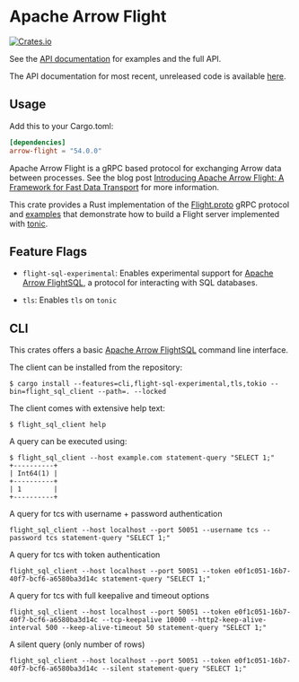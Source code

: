 <!---
  Licensed to the Apache Software Foundation (ASF) under one
  or more contributor license agreements.  See the NOTICE file
  distributed with this work for additional information
  regarding copyright ownership.  The ASF licenses this file
  to you under the Apache License, Version 2.0 (the
  "License"); you may not use this file except in compliance
  with the License.  You may obtain a copy of the License at

    http://www.apache.org/licenses/LICENSE-2.0

  Unless required by applicable law or agreed to in writing,
  software distributed under the License is distributed on an
  "AS IS" BASIS, WITHOUT WARRANTIES OR CONDITIONS OF ANY
  KIND, either express or implied.  See the License for the
  specific language governing permissions and limitations
  under the License.
-->

# Apache Arrow Flight

[![Crates.io](https://img.shields.io/crates/v/arrow-flight.svg)](https://crates.io/crates/arrow-flight)

See the [API documentation](https://docs.rs/arrow_flight/latest) for examples and the full API.

The API documentation for most recent, unreleased code is available [here](https://arrow.apache.org/rust/arrow_flight/index.html).

## Usage

Add this to your Cargo.toml:

```toml
[dependencies]
arrow-flight = "54.0.0"
```

Apache Arrow Flight is a gRPC based protocol for exchanging Arrow data between processes. See the blog post [Introducing Apache Arrow Flight: A Framework for Fast Data Transport](https://arrow.apache.org/blog/2019/10/13/introducing-arrow-flight/) for more information.

This crate provides a Rust implementation of the
[Flight.proto](../format/Flight.proto) gRPC protocol and
[examples](https://github.com/apache/arrow-rs/tree/main/arrow-flight/examples)
that demonstrate how to build a Flight server implemented with [tonic](https://docs.rs/crate/tonic/latest).

## Feature Flags

- `flight-sql-experimental`: Enables experimental support for
  [Apache Arrow FlightSQL], a protocol for interacting with SQL databases.

- `tls`: Enables `tls` on `tonic`

## CLI

This crates offers a basic [Apache Arrow FlightSQL] command line interface.

The client can be installed from the repository:

```console
$ cargo install --features=cli,flight-sql-experimental,tls,tokio --bin=flight_sql_client --path=. --locked
```

The client comes with extensive help text:

```console
$ flight_sql_client help
```

A query can be executed using:

```console
$ flight_sql_client --host example.com statement-query "SELECT 1;"
+----------+
| Int64(1) |
+----------+
| 1        |
+----------+
```

A query for tcs with username + password authentication

```
flight_sql_client --host localhost --port 50051 --username tcs --password tcs statement-query "SELECT 1;"
```

A query for tcs with token authentication

```console
flight_sql_client --host localhost --port 50051 --token e0f1c051-16b7-40f7-bcf6-a6580ba3d14c statement-query "SELECT 1;"
```

A query for tcs with full keepalive and timeout options

```
flight_sql_client --host localhost --port 50051 --token e0f1c051-16b7-40f7-bcf6-a6580ba3d14c --tcp-keepalive 10000 --http2-keep-alive-interval 500 --keep-alive-timeout 50 statement-query "SELECT 1;"
```

A silent query (only number of rows)

```
flight_sql_client --host localhost --port 50051 --token e0f1c051-16b7-40f7-bcf6-a6580ba3d14c --silent statement-query "SELECT 1;"
```

[apache arrow flightsql]: https://arrow.apache.org/docs/format/FlightSql.html

